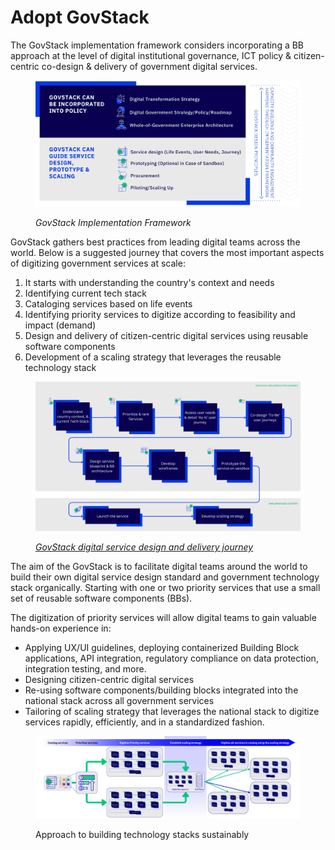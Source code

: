 # Adopt GovStack

The GovStack implementation framework considers incorporating a BB approach at the level of digital institutional governance, ICT policy & citizen-centric co-design & delivery of government digital services.&#x20;

<figure><img src="../../.gitbook/assets/3.-Implementation-Framework- (3).jpg" alt=""><figcaption><p><em>GovStack Implementation Framework</em> </p></figcaption></figure>

GovStack gathers best practices from leading digital teams across the world. Below is a suggested journey that covers the most important aspects of digitizing government services at scale:

1. It starts with understanding the country's context and needs
2. Identifying  current tech stack
3. Cataloging services based on life events
4. Identifying priority services to digitize according to feasibility and impact (demand)
5. Design and delivery of citizen-centric digital services using reusable software components
6. Development of a scaling strategy that leverages the reusable technology stack

<figure><img src="../../.gitbook/assets/Service Blueprint (4).png" alt=""><figcaption><p><a href="https://miro.com/app/board/uXjVPTpKFdo=/?share_link_id=663463010496"><em>GovStack digital service design and delivery journey</em> </a></p></figcaption></figure>

The aim of the GovStack is to facilitate digital teams around the world to build their own digital service design standard and government technology stack organically. Starting with one or two priority services that use a small set of reusable software components (BBs).&#x20;

The digitization of priority services will allow digital teams to gain valuable hands-on experience in:&#x20;

* Applying UX/UI guidelines, deploying containerized Building Block applications, API integration, regulatory compliance on data protection, integration testing, and more.&#x20;
* Designing citizen-centric digital services
* Re-using software components/building blocks integrated into the national stack across all government services
* Tailoring of scaling strategy that leverages the national stack to digitize services rapidly, efficiently, and in a standardized fashion.



<figure><img src="../../.gitbook/assets/Use pre-.png" alt=""><figcaption><p>Approach to building technology stacks sustainably</p></figcaption></figure>
